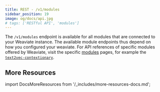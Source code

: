 ```yaml
---
title: REST - /v1/modules
sidebar_position: 19
image: og/docs/api.jpg
# tags: ['RESTful API', 'modules']
---
```



The `/v1/modules` endpoint is available for all modules that are connected to your Weaviate instance. The available module endpoints thus depend on how you configured your weaviate. For API references of specific modules offered by Weaviate, visit the specific [modules](/developers/weaviate/modules/index.md) pages, for example the [`text2vec-contextionary`](/developers/weaviate/modules/retriever-vectorizer-modules/text2vec-contextionary.md#module-endpoints-api-reference).

## More Resources

import DocsMoreResources from '/_includes/more-resources-docs.md';

<DocsMoreResources />
